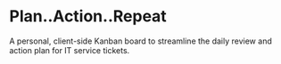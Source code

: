 # Plan..Action..Repeat
A personal, client-side Kanban board to streamline the daily review and action plan for IT service tickets.
